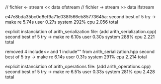 
// fichier <- stream << data        ofstream
// fichier -> stream >> data        ifstream

e47e8bda35bc0d8ef9a71e038f566eb85773645a:
second best of 5 try ->
make re  5.74s user 0.27s system 292% cpu 2.056 total

explicit instanciation of arith_serialization file: (add arith_serialization.cpp)
second best of 5 try ->
make re  6.10s user 0.30s system 288% cpu 2.221 total

removed 4 include<> and 1 include"" from arith_serialization.hpp
second best of 5 try ->
make re  6.14s user 0.31s system 291% cpu 2.214 total

explicit instanciation of arith_operations file: (add arith_operations.cpp)
second best of 5 try ->
make re  6.51s user 0.33s system 281% cpu 2.428 total

